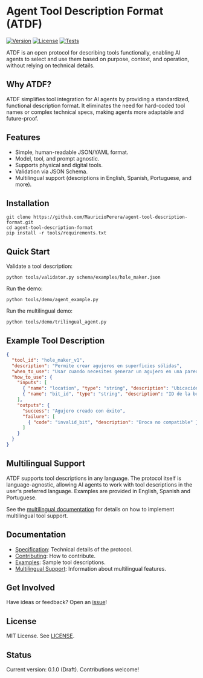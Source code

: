# Agent Tool Description Format (ATDF)

[![Version](https://img.shields.io/badge/version-0.1.0-blue)](https://github.com/MauricioPerera/agent-tool-description-format)
[![License](https://img.shields.io/badge/license-MIT-green)](LICENSE)
[![Tests](https://img.shields.io/badge/tests-passing-brightgreen)](https://github.com/MauricioPerera/agent-tool-description-format/actions)

ATDF is an open protocol for describing tools functionally, enabling AI agents to select and use them based on purpose, context, and operation, without relying on technical details.

## Why ATDF?
ATDF simplifies tool integration for AI agents by providing a standardized, functional description format. It eliminates the need for hard-coded tool names or complex technical specs, making agents more adaptable and future-proof.

## Features
- Simple, human-readable JSON/YAML format.
- Model, tool, and prompt agnostic.
- Supports physical and digital tools.
- Validation via JSON Schema.
- Multilingual support (descriptions in English, Spanish, Portuguese, and more).

## Installation
```
git clone https://github.com/MauricioPerera/agent-tool-description-format.git
cd agent-tool-description-format
pip install -r tools/requirements.txt
```

## Quick Start
Validate a tool description:
```
python tools/validator.py schema/examples/hole_maker.json
```

Run the demo:
```
python tools/demo/agent_example.py
```

Run the multilingual demo:
```
python tools/demo/trilingual_agent.py
```

## Example Tool Description
```json
{
  "tool_id": "hole_maker_v1",
  "description": "Permite crear agujeros en superficies sólidas",
  "when_to_use": "Usar cuando necesites generar un agujero en una pared",
  "how_to_use": {
    "inputs": [
      { "name": "location", "type": "string", "description": "Ubicación del agujero" },
      { "name": "bit_id", "type": "string", "description": "ID de la broca" }
    ],
    "outputs": {
      "success": "Agujero creado con éxito",
      "failure": [
        { "code": "invalid_bit", "description": "Broca no compatible" }
      ]
    }
  }
}
```

## Multilingual Support
ATDF supports tool descriptions in any language. The protocol itself is language-agnostic, allowing AI agents to work with tool descriptions in the user's preferred language. Examples are provided in English, Spanish and Portuguese.

See the [multilingual documentation](docs/multilingual.md) for details on how to implement multilingual tool support.

## Documentation
- [Specification](docs/specification.md): Technical details of the protocol.
- [Contributing](docs/contributing.md): How to contribute.
- [Examples](schema/examples): Sample tool descriptions.
- [Multilingual Support](docs/multilingual.md): Information about multilingual features.

## Get Involved
Have ideas or feedback? Open an [issue](https://github.com/MauricioPerera/agent-tool-description-format/issues)!

## License
MIT License. See [LICENSE](LICENSE).

## Status
Current version: 0.1.0 (Draft). Contributions welcome!
